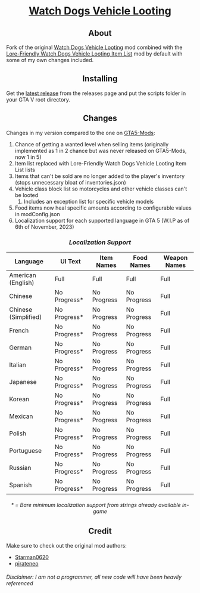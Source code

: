 <div align="center">
<h1><u>Watch Dogs Vehicle Looting</u></h1>
</div>

<div align="center">
<h2>About</h2>
</div>

Fork of the original [Watch Dogs Vehicle Looting](https://github.com/CamK06/Watch-Dogs-Vehicle-Looting) mod  combined with the [Lore-Friendly Watch Dogs Vehicle Looting Item List](https://www.gta5-mods.com/misc/lore-friendly-watchdogs-vehicle-looting-item-list) mod by default with some of my own changes included.

<div align="center">
<h2>Installing</h2>
</div>

Get the [latest release](https://github.com/UnknownExplorer13/Watch-Dogs-Vehicle-Looting/releases/latest) from the releases page and put the scripts folder in your GTA V root directory.

<div align="center">
<h2>Changes</h2>
</div>

Changes in my version compared to the one on [GTA5-Mods](https://www.gta5-mods.com/scripts/watch-dogs-vehicle-looting-net):
1. Chance of getting a wanted level when selling items (originally implemented as 1 in 2 chance but was never released on GTA5-Mods, now 1 in 5)
2. Item list replaced with Lore-Friendly Watch Dogs Vehicle Looting Item List lists
3. Items that can't be sold are no longer added to the player's inventory (stops unnecessary bloat of inventories.json)
4. Vehicle class block list so motorcycles and other vehicle classes can't be looted
	1. Includes an exception list for specific vehicle models
5. Food items now heal specific amounts according to configurable values in modConfig.json
6. Localization support for each supported language in GTA 5 (W.I.P as of 6th of November, 2023)

<div align="center">
<h3><i>Localization Support</i></h3>

| Language             | UI Text       | Item Names    | Food Names    | Weapon Names |
| -------------------- | ------------  | ------------- | ------------- | ------------ |
| American (English)   | Full          | Full          | Full          | Full         |
| Chinese              | No Progress\* | No Progress   | No Progress   | Full         |
| Chinese (Simplified) | No Progress\* | No Progress   | No Progress   | Full         |
| French               | No Progress\* | No Progress   | No Progress   | Full         |
| German               | No Progress\* | No Progress   | No Progress   | Full         |
| Italian              | No Progress\* | No Progress   | No Progress   | Full         |
| Japanese             | No Progress\* | No Progress   | No Progress   | Full         |
| Korean               | No Progress\* | No Progress   | No Progress   | Full         |
| Mexican              | No Progress\* | No Progress   | No Progress   | Full         |
| Polish               | No Progress\* | No Progress   | No Progress   | Full         |
| Portuguese           | No Progress\* | No Progress   | No Progress   | Full         |
| Russian              | No Progress\* | No Progress   | No Progress   | Full         |
| Spanish              | No Progress\* | No Progress   | No Progress   | Full         |

<h6>* = Bare minimum localization support from strings already available in-game</h6>
</div>


<div align="center">
<h2>Credit</h2>
</div>

Make sure to check out the original mod authors:
 * [Starman0620](https://www.gta5-mods.com/users/Starman0620)
 * [pirateneo](https://www.gta5-mods.com/users/pirateneo)

<h6>Disclaimer: I am not a programmer, all new code will have been heavily referenced</h6>